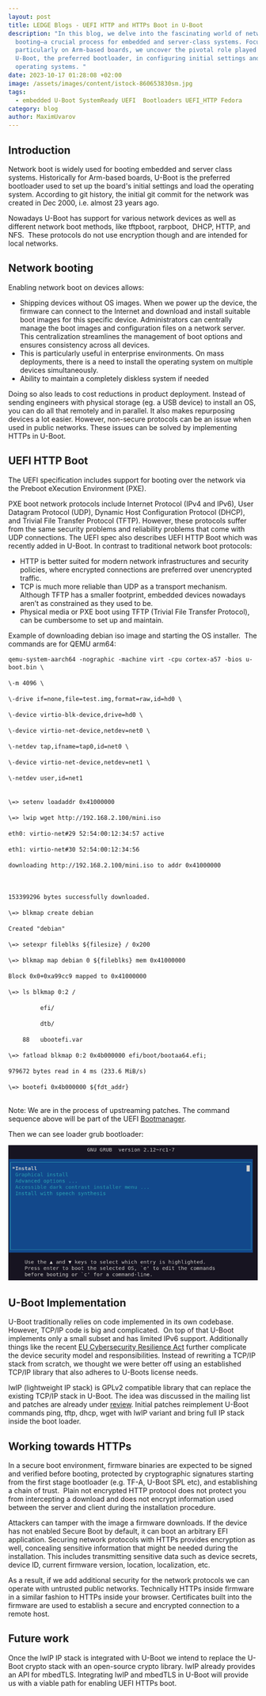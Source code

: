 ```yaml
---
layout: post
title: LEDGE Blogs - UEFI HTTP and HTTPs Boot in U-Boot
description: "In this blog, we delve into the fascinating world of network
  booting—a crucial process for embedded and server-class systems. Focusing
  particularly on Arm-based boards, we uncover the pivotal role played by
  U-Boot, the preferred bootloader, in configuring initial settings and loading
  operating systems. "
date: 2023-10-17 01:28:08 +02:00
image: /assets/images/content/istock-860653830sm.jpg
tags:
  - embedded U-Boot SystemReady UEFI  Bootloaders UEFI_HTTP Fedora
category: blog
author: MaximUvarov
---
```

## Introduction

Network boot is widely used for booting embedded and server class systems. Historically for Arm-based boards, U-Boot is the preferred bootloader used to set up the board's initial settings and load the operating system. According to git history, the initial git commit for the network was created in Dec 2000, i.e. almost 23 years ago.  

Nowadays U-Boot has support for various network devices as well as different network boot methods, like tftpboot, rarpboot,  DHCP, HTTP, and NFS.  These protocols do not use encryption though and are intended for local networks.

## Network booting

Enabling network boot on devices allows:

* Shipping devices without OS images. When we power up the device, the firmware can connect to the Internet and download and install suitable boot images for this specific device. Administrators can centrally manage the boot images and configuration files on a network server. This centralization streamlines the management of boot options and ensures consistency across all devices. 
* This is particularly useful in enterprise environments. On mass deployments, there is a need to install the operating system on multiple devices simultaneously.
* Ability to maintain a completely diskless system if needed

Doing so also leads to cost reductions in product deployment. Instead of sending engineers with physical storage (eg. a USB device) to install an OS, you can do all that remotely and in parallel. It also makes repurposing devices a lot easier. However, non-secure protocols can be an issue when used in public networks. These issues can be solved by implementing HTTPs in U-Boot.

## UEFI HTTP Boot

The UEFI specification includes support for booting over the network via the Preboot eXecution Environment (PXE). 

PXE boot network protocols include Internet Protocol (IPv4 and IPv6), User Datagram Protocol (UDP), Dynamic Host Configuration Protocol (DHCP), and Trivial File Transfer Protocol (TFTP). However, these protocols suffer from the same security problems and reliability problems that come with UDP connections. The UEFI spec also describes UEFI HTTP Boot which was recently added in U-Boot. In contrast to traditional network boot protocols:

* HTTP is better suited for modern network infrastructures and security policies, where encrypted connections are preferred over unencrypted traffic.
* TCP is much more reliable than UDP as a transport mechanism.  Although TFTP has a smaller footprint, embedded devices nowadays aren’t as constrained as they used to be.
* Physical media or PXE boot using TFTP (Trivial File Transfer Protocol), can be cumbersome to set up and maintain.

Example of downloading debian iso image and starting the OS installer.  The commands are for QEMU arm64:

```
qemu-system-aarch64 -nographic -machine virt -cpu cortex-a57 -bios u-boot.bin \

\-m 4096 \

\-drive if=none,file=test.img,format=raw,id=hd0 \

\-device virtio-blk-device,drive=hd0 \

\-device virtio-net-device,netdev=net0 \

\-netdev tap,ifname=tap0,id=net0 \

\-device virtio-net-device,netdev=net1 \

\-netdev user,id=net1


\=> setenv loadaddr 0x41000000

\=> lwip wget http://192.168.2.100/mini.iso

eth0: virtio-net#29 52:54:00:12:34:57 active

eth1: virtio-net#30 52:54:00:12:34:56

downloading http://192.168.2.100/mini.iso to addr 0x41000000



153399296 bytes successfully downloaded.

\=> blkmap create debian

Created "debian"

\=> setexpr fileblks ${filesize} / 0x200

\=> blkmap map debian 0 ${fileblks} mem 0x41000000

Block 0x0+0xa99cc9 mapped to 0x41000000

\=> ls blkmap 0:2 /

         efi/

         dtb/

    88   ubootefi.var

\=> fatload blkmap 0:2 0x4b000000 efi/boot/bootaa64.efi;

979672 bytes read in 4 ms (233.6 MiB/s)

\=> bootefi 0x4b000000 ${fdt_addr}
```

\
Note: We are in the process of upstreaming patches. The command sequence above will be part of the UEFI [Bootmanager](https://lore.kernel.org/u-boot/20230922071119.1439482-1-masahisa.kojima@linaro.org/).

Then we can see loader grub bootloader:

![GRUB boot loader screen](/assets/images/content/gnu-grub-version-2.12~rc1-7.png)

## U-Boot Implementation

U-Boot traditionally relies on code implemented in its own codebase. However, TCP/IP code is big and complicated.  On top of that U-Boot implements only a small subset and has limited IPv6 support. Additionally things like the recent [EU Cybersecurity Resilience Act](https://digital-strategy.ec.europa.eu/en/policies/cybersecurity-act) further complicate the device security model and responsibilities. Instead of rewriting a TCP/IP stack from scratch, we thought we were better off using an established TCP/IP library that also adheres to U-Boots license needs.  

lwIP (lightweight IP stack) is GPLv2 compatible library that can replace the existing TCP/IP stack in U-Boot. The idea was discussed in the mailing list and patches are already under [review](https://lore.kernel.org/u-boot/20230926094124.7024-1-maxim.uvarov@linaro.org/). Initial patches reimplement U-Boot commands ping, tftp, dhcp, wget with lwIP variant and bring full IP stack inside the boot loader.

## Working towards HTTPs

In a secure boot environment, firmware binaries are expected to be signed and verified before booting, protected by cryptographic signatures starting from the first stage bootloader (e.g. TF-A, U-Boot SPL etc), and establishing a chain of trust.  Plain not encrypted HTTP protocol does not protect you from intercepting a download and does not encrypt information used between the server and client during the installation procedure.

Attackers can tamper with the image a firmware downloads. If the device has not enabled Secure Boot by default, it can boot an arbitrary EFI application. Securing network protocols with HTTPs provides encryption as well, concealing sensitive information that might be needed during the installation. This includes transmitting sensitive data such as device secrets, device ID, current firmware version, location, localization, etc.

As a result, if we add additional security for the network protocols we can operate with untrusted public networks. Technically HTTPs inside firmware in a similar fashion to HTTPs inside your browser. Certificates built into the firmware are used to establish a secure and encrypted connection to a remote host.

## Future work

Once the lwIP IP stack is integrated with U-Boot we intend to replace the U-Boot crypto stack with an open-source crypto library. lwIP already provides an API for mbedTLS. Integrating lwIP and mbedTLS in U-Boot will provide us with a viable path for enabling UEFI HTTPs boot.